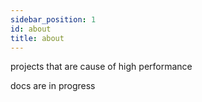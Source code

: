 ```yaml
---
sidebar_position: 1
id: about
title: about
---
```


projects that are cause of high performance

docs are in progress

